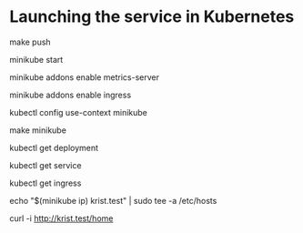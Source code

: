 # Launching the service in Kubernetes

make push

minikube start

minikube addons enable metrics-server

minikube addons enable ingress

kubectl config use-context minikube

make minikube

kubectl get deployment

kubectl get service

kubectl get ingress

echo "$(minikube ip) krist.test" | sudo tee -a /etc/hosts

curl -i http://krist.test/home